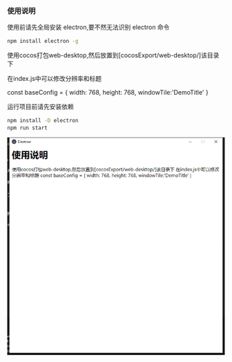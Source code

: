 ### 使用说明
使用前请先全局安装 electron,要不然无法识别 electron 命令
```bash
npm install electron -g
```

使用cocos打包web-desktop,然后放置到[cocosExport/web-desktop/]该目录下

在index.js中可以修改分辨率和标题

const baseConfig = {
    width: 768,
    height: 768,
    windowTile:'DemoTitle'
}

运行项目前请先安装依赖
```bash
npm install -D electron
npm run start
```
![运行效果](./image.png)

